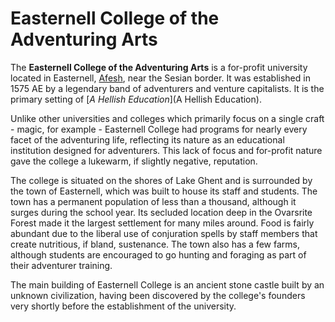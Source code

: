 # Easternell College of the Adventuring Arts

The **Easternell College of the Adventuring Arts** is a for-profit university located in Easternell, [Afesh](Afesh), near the Sesian border. It was established in 1575 AE by a legendary band of adventurers and venture capitalists. It is the primary setting of [*A Hellish Education*](A Hellish Education).

Unlike other universities and colleges which primarily focus on a single craft - magic, for example - Easternell College had programs for nearly every facet of the adventuring life, reflecting its nature as an educational institution designed for adventurers. This lack of focus and for-profit nature gave the college a lukewarm, if slightly negative, reputation.

The college is situated on the shores of Lake Ghent and is surrounded by the town of Easternell, which was built to house its staff and students. The town has a permanent population of less than a thousand, although it surges during the school year. Its secluded location deep in the Ovarsrite Forest made it the largest settlement for many miles around. Food is fairly abundant due to the liberal use of conjuration spells by staff members that create nutritious, if bland, sustenance. The town also has a few farms, although students are encouraged to go hunting and foraging as part of their adventurer training.

The main building of Easternell College is an ancient stone castle built by an unknown civilization, having been discovered by the college's founders very shortly before the establishment of the university.





